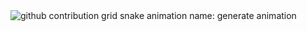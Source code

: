 <picture>
  <source media="(prefers-color-scheme: dark)" srcset="https://raw.githubusercontent.com/jeanvieiraib3/jeanvieiraib3/output/github-contribution-grid-snake-dark.svg">
  <source media="(prefers-color-scheme: light)" srcset="https://raw.githubusercontent.com/jeanvieiraib3/jeanvieiraib3/output/github-contribution-grid-snake.svg">
  <img alt="github contribution grid snake animation" src="https://raw.githubusercontent.com/jeanvieiraib3/jeanvieiraib3/output/github-contribution-grid-snake.svg">
</picture>
name: generate animation
